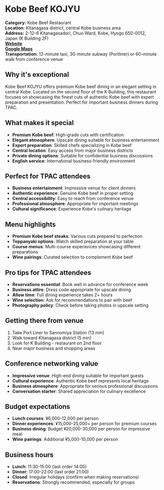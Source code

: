 # Kobe Beef KOJYU

**Category:** Kobe Beef Restaurant  
**Location:** Kitanagasa district, central Kobe business area  
**Address:** 2-12-6 Kitanagasadori, Chuo Ward, Kobe, Hyogo 650-0012, Japan (K Building 2F)  
**[Website](https://www.koubegyuu.com/koujyu/menu/131/)**  
**[Google Maps](https://maps.app.goo.gl/88uG6HrXVJwBxcvLA)**  
**Transportation:** 12-minute taxi, 30-minute subway (Portliner) or 60-minute walk from conference venue  

## Why it's exceptional

Kobe Beef KOJYU offers premium Kobe beef dining in an elegant setting in central Kobe. Located on the second floor of the K Building, this restaurant focuses on showcasing the finest cuts of authentic Kobe beef with expert preparation and presentation. Perfect for important business dinners during TPAC.

## What makes it special

- **Premium Kobe beef**: High-grade cuts with certification
- **Elegant atmosphere**: Upscale dining suitable for business entertainment
- **Expert preparation**: Skilled chefs specializing in Kobe beef
- **Central location**: Easy access from major business districts
- **Private dining options**: Suitable for confidential business discussions
- **English service**: International business-friendly environment

## Perfect for TPAC attendees

- **Business entertainment**: Impressive venue for client dinners
- **Authentic experience**: Genuine Kobe beef in proper setting
- **Central accessibility**: Easy to reach from conference venue
- **Professional atmosphere**: Appropriate for important meetings
- **Cultural significance**: Experience Kobe's culinary heritage

## Menu highlights

- **Premium Kobe beef steaks**: Various cuts prepared to perfection
- **Teppanyaki options**: Watch skilled preparation at your table
- **Course menus**: Multi-course experiences showcasing different preparations
- **Wine pairings**: Curated selection to complement Kobe beef

## Pro tips for TPAC attendees

- **Reservations essential**: Book well in advance for conference week
- **Business attire**: Dress code appropriate for upscale dining
- **Allow time**: Full dining experience takes 2+ hours
- **Wine selection**: Ask for recommendations to pair with beef
- **Photography policy**: Check before taking photos in upscale setting

## Getting there from venue

1. Take Port Liner to Sannomiya Station (13 min)
2. Walk toward Kitanagasa district (5 min)
3. Look for K Building - restaurant on 2nd floor
4. Near major business and shopping areas

## Conference networking value

- **Impressive venue**: High-end dining suitable for important guests
- **Cultural experience**: Authentic Kobe beef represents local heritage
- **Business atmosphere**: Appropriate for serious professional discussions
- **Conversation starter**: Shared appreciation for culinary excellence

## Budget expectations

- **Lunch courses**: ¥6,000-12,000 per person
- **Dinner experiences**: ¥15,000-25,000+ per person for premium courses
- **Business dining**: Budget ¥20,000-30,000 per person for impressive meal
- **Wine pairings**: Additional ¥5,000-10,000 per person

## Business hours

- **Lunch**: 11:30-15:00 (last order 14:00)
- **Dinner**: 17:00-22:00 (last order 21:00)
- **Closed**: Irregular holidays (confirm when making reservations)
- **Reservations**: Strongly recommended, especially for groups
